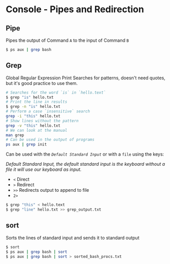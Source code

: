 # Console - Pipes and Redirection

## Pipe
Pipes the output of Command `A` to the input of Command `B`
```sh
$ ps aux | grep bash
```

## Grep
Global Regular Expression Print Searches for patterns, doesn't need quotes, but it's good practice to use them.

```sh
# Searches for the word `is` in `hello.text`
$ grep "is" hello.txt
# Print the line in results
$ grep -n "is" hello.txt
# Perform a case `insensitive` search
grep -i "this" hello.txt
# Show lines without the pattern
grep -v "this" hello.txt
# We can look at the manual
man grep
# Can be used in the output of programs
ps aux | grep init
```

Can be used with the *`Default Standard Input`* or with a `file` using the keys:

*Default Standard Input, the default standard input is the keyboard without a file it will use our keyboard as input.*

- `<` Direct
- `>` Redirect
- `>>` Redirects output to append to file
- `2>`

```sh
$ grep "this" < hello.text
$ grep "line" hello.txt >> grep_output.txt
```

## sort
Sorts the lines of standard input and sends it to standard output
```sh
$ sort
$ ps aux | grep bash | sort
$ ps aux | grep bash | sort > sorted_bash_procs.txt
```
